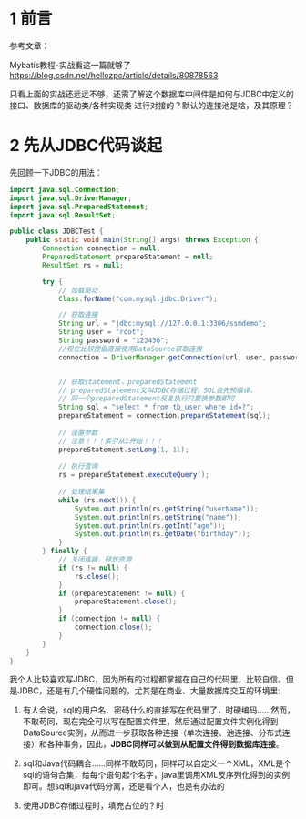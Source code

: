# 1 前言

参考文章：

Mybatis教程-实战看这一篇就够了    https://blog.csdn.net/hellozpc/article/details/80878563

只看上面的实战还远远不够，还需了解这个数据库中间件是如何与JDBC中定义的接口、数据库的驱动类/各种实现类 进行对接的？默认的连接池是啥，及其原理？


# 2 先从JDBC代码谈起
先回顾一下JDBC的用法：

```java
import java.sql.Connection;
import java.sql.DriverManager;
import java.sql.PreparedStatement;
import java.sql.ResultSet;

public class JDBCTest {
    public static void main(String[] args) throws Exception {
        Connection connection = null;
        PreparedStatement prepareStatement = null;
        ResultSet rs = null;

        try {
            // 加载驱动
            Class.forName("com.mysql.jdbc.Driver");

            // 获取连接
            String url = "jdbc:mysql://127.0.0.1:3306/ssmdemo";
            String user = "root";
            String password = "123456";
            //现在比较提倡直接使用DataSource获取连接
            connection = DriverManager.getConnection(url, user, password);


            // 获取statement，preparedStatement
            // preparedStatement又叫JDBC存储过程，SQL会先预编译，
            // 同一个preparedStatement反复执行只要换参数即可
            String sql = "select * from tb_user where id=?";
            prepareStatement = connection.prepareStatement(sql);
            
            // 设置参数
            // 注意！！！索引从1开始！！！
            prepareStatement.setLong(1, 1l);
            
            // 执行查询
            rs = prepareStatement.executeQuery();
            
            // 处理结果集
            while (rs.next()) {
                System.out.println(rs.getString("userName"));
                System.out.println(rs.getString("name"));
                System.out.println(rs.getInt("age"));
                System.out.println(rs.getDate("birthday"));
            }
        } finally {
            // 关闭连接，释放资源
            if (rs != null) {
                rs.close();
            }
            if (prepareStatement != null) {
                prepareStatement.close();
            }
            if (connection != null) {
                connection.close();
            }
        }
    }
}
```

我个人比较喜欢写JDBC，因为所有的过程都掌握在自己的代码里，比较自信。但是JDBC，还是有几个硬性问题的，尤其是在商业、大量数据库交互的环境里:

1. 有人会说，sql的用户名、密码什么的直接写在代码里了，时硬编码……然而，不敢苟同，现在完全可以写在配置文件里，然后通过配置文件实例化得到DataSource实例，从而进一步获取各种连接（单次连接、池连接、分布式连接）和各种事务，因此，**JDBC同样可以做到从配置文件得到数据库连接**。

2. sql和Java代码耦合……同样不敢苟同，同样可以自定义一个XML，XML是个sql的语句合集，给每个语句起个名字，java里调用XML反序列化得到的实例即可。想sql和java代码分离，还是看个人，也是有办法的

3. 使用JDBC存储过程时，填充占位的？时